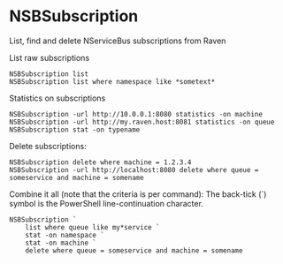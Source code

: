 NSBSubscription
===============

List, find and delete NServiceBus subscriptions from Raven

List raw subscriptions
````
NSBSubscription list 
NSBSubscription list where namespace like *sometext*
````

Statistics on subscriptions
````
NSBSubscription -url http://10.0.0.1:8080 statistics -on machine
NSBSubscription -url http://my.raven.host:8081 statistics -on queue
NSBSubscription stat -on typename
````

Delete subscriptions:
````
NSBSubscription delete where machine = 1.2.3.4
NSBSubscription -url http://localhost:8080 delete where queue = someservice and machine = somename
````

Combine it all (note that the criteria is per command):
The back-tick (`) symbol is the PowerShell line-continuation character.
````
NSBSubscription `
    list where queue like my*service `
    stat -on namespace `
    stat -on machine `
    delete where queue = someservice and machine = somename
````
